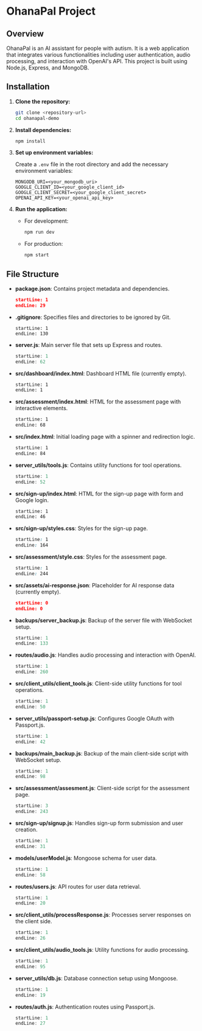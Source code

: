 # OhanaPal Project

## Overview

OhanaPal is an AI assistant for people with autism. It is a web application that integrates various functionalities including user authentication, audio processing, and interaction with OpenAI's API. This project is built using Node.js, Express, and MongoDB.

## Installation

1. **Clone the repository:**

   ```bash
   git clone <repository-url>
   cd ohanapal-demo
   ```

2. **Install dependencies:**

   ```bash
   npm install
   ```

3. **Set up environment variables:**

   Create a `.env` file in the root directory and add the necessary environment variables:

   ```
   MONGODB_URI=<your_mongodb_uri>
   GOOGLE_CLIENT_ID=<your_google_client_id>
   GOOGLE_CLIENT_SECRET=<your_google_client_secret>
   OPENAI_API_KEY=<your_openai_api_key>
   ```

4. **Run the application:**

   - For development:

     ```bash
     npm run dev
     ```

   - For production:

     ```bash
     npm start
     ```

## File Structure

- **package.json**: Contains project metadata and dependencies.
  ```json:package.json
  startLine: 1
  endLine: 29
  ```

- **.gitignore**: Specifies files and directories to be ignored by Git.
  ```plaintext:.gitignore
  startLine: 1
  endLine: 130
  ```

- **server.js**: Main server file that sets up Express and routes.
  ```javascript:server.js
  startLine: 1
  endLine: 62
  ```

- **src/dashboard/index.html**: Dashboard HTML file (currently empty).
  ```html:src/dashboard/index.html
  startLine: 1
  endLine: 1
  ```

- **src/assessment/index.html**: HTML for the assessment page with interactive elements.
  ```html:src/assessment/index.html
  startLine: 1
  endLine: 68
  ```

- **src/index.html**: Initial loading page with a spinner and redirection logic.
  ```html:src/index.html
  startLine: 1
  endLine: 84
  ```

- **server_utils/tools.js**: Contains utility functions for tool operations.
  ```javascript:server_utils/tools.js
  startLine: 1
  endLine: 52
  ```

- **src/sign-up/index.html**: HTML for the sign-up page with form and Google login.
  ```html:src/sign-up/index.html
  startLine: 1
  endLine: 46
  ```

- **src/sign-up/styles.css**: Styles for the sign-up page.
  ```css:src/sign-up/styles.css
  startLine: 1
  endLine: 164
  ```

- **src/assessment/style.css**: Styles for the assessment page.
  ```css:src/assessment/style.css
  startLine: 1
  endLine: 244
  ```

- **src/assets/ai-response.json**: Placeholder for AI response data (currently empty).
  ```json:src/assets/ai-response.json
  startLine: 0
  endLine: 0
  ```

- **backups/server_backup.js**: Backup of the server file with WebSocket setup.
  ```javascript:backups/server_backup.js
  startLine: 1
  endLine: 133
  ```

- **routes/audio.js**: Handles audio processing and interaction with OpenAI.
  ```javascript:routes/audio.js
  startLine: 1
  endLine: 260
  ```

- **src/client_utils/client_tools.js**: Client-side utility functions for tool operations.
  ```javascript:src/client_utils/client_tools.js
  startLine: 1
  endLine: 50
  ```

- **server_utils/passport-setup.js**: Configures Google OAuth with Passport.js.
  ```javascript:server_utils/passport-setup.js
  startLine: 1
  endLine: 42
  ```

- **backups/main_backup.js**: Backup of the main client-side script with WebSocket setup.
  ```javascript:backups/main_backup.js
  startLine: 1
  endLine: 98
  ```

- **src/assessment/assesment.js**: Client-side script for the assessment page.
  ```javascript:src/assessment/assesment.js
  startLine: 3
  endLine: 243
  ```

- **src/sign-up/signup.js**: Handles sign-up form submission and user creation.
  ```javascript:src/sign-up/signup.js
  startLine: 1
  endLine: 31
  ```

- **models/userModel.js**: Mongoose schema for user data.
  ```javascript:models/userModel.js
  startLine: 1
  endLine: 58
  ```

- **routes/users.js**: API routes for user data retrieval.
  ```javascript:routes/users.js
  startLine: 1
  endLine: 20
  ```

- **src/client_utils/processResponse.js**: Processes server responses on the client side.
  ```javascript:src/client_utils/processResponse.js
  startLine: 1
  endLine: 26
  ```

- **src/client_utils/audio_tools.js**: Utility functions for audio processing.
  ```javascript:src/client_utils/audio_tools.js
  startLine: 1
  endLine: 95
  ```

- **server_utils/db.js**: Database connection setup using Mongoose.
  ```javascript:server_utils/db.js
  startLine: 1
  endLine: 19
  ```

- **routes/auth.js**: Authentication routes using Passport.js.
  ```javascript:routes/auth.js
  startLine: 1
  endLine: 27
  